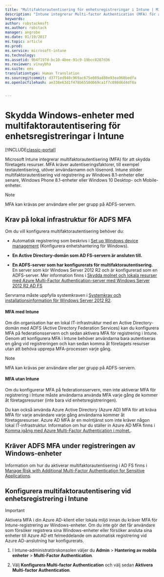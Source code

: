 ```yaml
---
title: "Multifaktorautentisering för enhetsregistreringar i Intune | Microsoft Docs"
description: "Intune integrerar Multi-factor Authentication (MFA) för att skydda företagets resurser."
keywords: 
author: robstackmsft
ms.author: robstack
manager: angrobe
ms.date: 01/19/2017
ms.topic: article
ms.prod: 
ms.service: microsoft-intune
ms.technology: 
ms.assetid: 9b4f197d-bc10-4bee-91c9-19bcc8287d36
ms.reviewer: vinaybha
ms.suite: ems
translationtype: Human Translation
ms.sourcegitcommit: d3771ed940c969ac675e089ad80e93ea960bedfa
ms.openlocfilehash: ae338e63d1f478b6550d669ca1f7c098d6d4df0a


---
```


# <a name="protect-windows-devices-with-multi-factor-authentication-for-intune-device-enrollments"></a>Skydda Windows-enheter med multifaktorautentisering för enhetsregistreringar i Intune

[!INCLUDE[classic-portal](../includes/classic-portal.md)]

Microsoft Intune integrerar multifaktorautentisering (MFA) för att skydda företagets resurser. MFA kräver autentiseringsfaktorer, till exempel textautentisering, utöver användarnamn och lösenord. Intune stöder multifaktorautentisering vid registrering av Windows 8.1-enheter eller senare, Windows Phone 8.1-enheter eller Windows 10 Desktop- och Mobile-enheter.

>[!NOTE]
>
>MFA kan krävas per användare eller per grupp på ADFS-servern.  


## <a name="on-premises-infrastructure-requirements-for-adfs-mfa"></a>Krav på lokal infrastruktur för ADFS MFA
Om du vill konfigurera multifaktorautentisering behöver du:

-   Automatisk registrering som beskrivs i [Set up Windows device management](set-up-windows-device-management-with-microsoft-intune.md) (Konfigurera enhetshantering för Windows).
-   **En Active Directory-domän som AD FS-servern är ansluten till.**

-   **En ADFS-server som har konfigurerats för multifaktorautentisering.** En server som kör Windows Server 2012 R2 och är konfigurerad som en ADFS-server. Mer information finns i [Skydda molnet och lokala resurser med Azure Multi-Factor Authentication-server med Windows Server 2012 R2 AD FS](https://azure.microsoft.com/en-us/documentation/articles/multi-factor-authentication-get-started-adfs-w2k12/)

Servrarna måste uppfylla systemkraven i [Systemkrav och installationsinformation för Windows Server 2012 R2](http://technet.microsoft.com/library/dn303418.aspx).

 


#### <a name="mfa-with-intune"></a>MFA med Intune
Om din organisation har en lokal IT-infrastruktur med en Active Directory-domän med ADFS (Active Directory Federation Services) kan du konfigurera MFA på federationsservern och sedan aktivera MFA för registrering i Intune. Genom att konfigurera MFA i Intune behöver användarna bara autentiseras en gång vid registreringen och kan sedan komma åt företagets resurser utan att behöva upprepa MFA-processen varje gång.

>[!NOTE]
>
>MFA kan krävas per användare eller per grupp på ADFS-servern.  

#### <a name="mfa-without-intune"></a>MFA utan Intune
Om du konfigurerar MFA på federationsservern, men inte aktiverar MFA för registrering i Intune måste användarna använda MFA varje gång de kommer åt företagsresurser (inte bara vid enhetsregistreringen).

Du kan också använda Azure Active Directory (Azure AD) MFA för att kräva MFA för varje användare varje gång användarna kommer åt företagsresurser. Azure AD MFA är en molntjänst som inte kräver någon lokal IT-infrastruktur. Information om hur du ställer in Azure AD MFA finns i [Komma igång med Azure Multi-Factor Authentication i molnet.](https://azure.microsoft.com/en-us/documentation/articles/multi-factor-authentication-get-started-cloud/).

## <a name="requiring-adfs-mfa-during-enrollment-of-windows-devices"></a>Kräver ADFS MFA under registreringen av Windows-enheter
Information om hur du aktiverar multifaktorautentisering i AD FS finns i [Manage Risk with Additional Multi-Factor Authentication for Sensitive Applications](http://technet.microsoft.com/library/dn280949.aspx).

## <a name="set-up-device-enrollment-mfa-in-intune"></a>Konfigurera multifaktorautentisering vid enhetsregistrering i Intune
>[!Important]  
>Aktivera MFA i din Azure AD-klient eller lokala miljö innan du kräver MFA för Intune-registrering av Windows-enheter. Om du inte gör det får användare som försöker registrera sina Windows-enheter eller försöker ansluta sina enheter till Azure AD ett felmeddelande om automatisk registrering vid Azure AD-anslutning har konfigurerats.

1.  I Intune-administratörskonsolen väljer du **Admin** &gt; **Hantering av mobila enheter** &gt; **Multi-Factor Authentication**.

2.  Välj **Konfigurera Multi-factor Authentication** och välj sedan **Aktivera Multi-factor Authentication**.



<!--HONumber=Jan17_HO3-->


